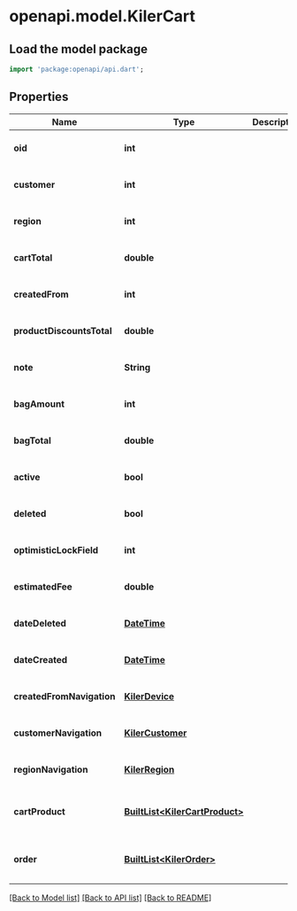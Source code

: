 # openapi.model.KilerCart

## Load the model package
```dart
import 'package:openapi/api.dart';
```

## Properties
Name | Type | Description | Notes
------------ | ------------- | ------------- | -------------
**oid** | **int** |  | [optional] [default to null]
**customer** | **int** |  | [optional] [default to null]
**region** | **int** |  | [optional] [default to null]
**cartTotal** | **double** |  | [optional] [default to null]
**createdFrom** | **int** |  | [optional] [default to null]
**productDiscountsTotal** | **double** |  | [optional] [default to null]
**note** | **String** |  | [optional] [default to null]
**bagAmount** | **int** |  | [optional] [default to null]
**bagTotal** | **double** |  | [optional] [default to null]
**active** | **bool** |  | [optional] [default to null]
**deleted** | **bool** |  | [optional] [default to null]
**optimisticLockField** | **int** |  | [optional] [default to null]
**estimatedFee** | **double** |  | [optional] [default to null]
**dateDeleted** | [**DateTime**](DateTime.md) |  | [optional] [default to null]
**dateCreated** | [**DateTime**](DateTime.md) |  | [optional] [default to null]
**createdFromNavigation** | [**KilerDevice**](KilerDevice.md) |  | [optional] [default to null]
**customerNavigation** | [**KilerCustomer**](KilerCustomer.md) |  | [optional] [default to null]
**regionNavigation** | [**KilerRegion**](KilerRegion.md) |  | [optional] [default to null]
**cartProduct** | [**BuiltList&lt;KilerCartProduct&gt;**](KilerCartProduct.md) |  | [optional] [default to const []]
**order** | [**BuiltList&lt;KilerOrder&gt;**](KilerOrder.md) |  | [optional] [default to const []]

[[Back to Model list]](../README.md#documentation-for-models) [[Back to API list]](../README.md#documentation-for-api-endpoints) [[Back to README]](../README.md)



